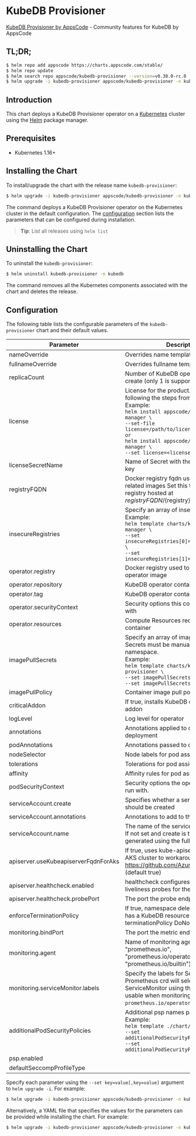 # KubeDB Provisioner

[KubeDB Provisioner by AppsCode](https://github.com/kubedb) - Community features for KubeDB by AppsCode

## TL;DR;

```bash
$ helm repo add appscode https://charts.appscode.com/stable/
$ helm repo update
$ helm search repo appscode/kubedb-provisioner --version=v0.38.0-rc.0
$ helm upgrade -i kubedb-provisioner appscode/kubedb-provisioner -n kubedb --create-namespace --version=v0.38.0-rc.0
```

## Introduction

This chart deploys a KubeDB Provisioner operator on a [Kubernetes](http://kubernetes.io) cluster using the [Helm](https://helm.sh) package manager.

## Prerequisites

- Kubernetes 1.16+

## Installing the Chart

To install/upgrade the chart with the release name `kubedb-provisioner`:

```bash
$ helm upgrade -i kubedb-provisioner appscode/kubedb-provisioner -n kubedb --create-namespace --version=v0.38.0-rc.0
```

The command deploys a KubeDB Provisioner operator on the Kubernetes cluster in the default configuration. The [configuration](#configuration) section lists the parameters that can be configured during installation.

> **Tip**: List all releases using `helm list`

## Uninstalling the Chart

To uninstall the `kubedb-provisioner`:

```bash
$ helm uninstall kubedb-provisioner -n kubedb
```

The command removes all the Kubernetes components associated with the chart and deletes the release.

## Configuration

The following table lists the configurable parameters of the `kubedb-provisioner` chart and their default values.

|              Parameter               |                                                                                                                                                                                   Description                                                                                                                                                                                   |                                                                       Default                                                                       |
|--------------------------------------|---------------------------------------------------------------------------------------------------------------------------------------------------------------------------------------------------------------------------------------------------------------------------------------------------------------------------------------------------------------------------------|-----------------------------------------------------------------------------------------------------------------------------------------------------|
| nameOverride                         | Overrides name template                                                                                                                                                                                                                                                                                                                                                         | <code>""</code>                                                                                                                                     |
| fullnameOverride                     | Overrides fullname template                                                                                                                                                                                                                                                                                                                                                     | <code>""</code>                                                                                                                                     |
| replicaCount                         | Number of KubeDB operator replicas to create (only 1 is supported)                                                                                                                                                                                                                                                                                                              | <code>1</code>                                                                                                                                      |
| license                              | License for the product. Get a license by following the steps from [here](https://kubedb.run/docs/latest/setup/install/enterprise#get-a-trial-license). <br> Example: <br> `helm install appscode/kubedb-ops-manager \` <br> `--set-file license=/path/to/license/file` <br> `or` <br> `helm install appscode/kubedb-ops-manager \` <br> `--set license=<license file content>` | <code>""</code>                                                                                                                                     |
| licenseSecretName                    | Name of Secret with the license as key.txt key                                                                                                                                                                                                                                                                                                                                  | <code>""</code>                                                                                                                                     |
| registryFQDN                         | Docker registry fqdn used to pull KubeDB related images Set this to use docker registry hosted at ${registryFQDN}/${registry}/${image}                                                                                                                                                                                                                                          | <code>ghcr.io</code>                                                                                                                                |
| insecureRegistries                   | Specify an array of insecure registries. <br> Example: <br> `helm template charts/kubedb-ops-manager \` <br> `--set insecureRegistries[0]=hub.company.com \` <br> `--set insecureRegistries[1]=reg.example.com`                                                                                                                                                                 | <code>[]</code>                                                                                                                                     |
| operator.registry                    | Docker registry used to pull KubeDB operator image                                                                                                                                                                                                                                                                                                                              | <code>kubedb</code>                                                                                                                                 |
| operator.repository                  | KubeDB operator container image                                                                                                                                                                                                                                                                                                                                                 | <code>kubedb-provisioner</code>                                                                                                                     |
| operator.tag                         | KubeDB operator container image tag                                                                                                                                                                                                                                                                                                                                             | <code>""</code>                                                                                                                                     |
| operator.securityContext             | Security options this container should run with                                                                                                                                                                                                                                                                                                                                 | <code>{"allowPrivilegeEscalation":false,"capabilities":{"drop":["ALL"]},"readOnlyRootFilesystem":true,"runAsNonRoot":true,"runAsUser":65534}</code> |
| operator.resources                   | Compute Resources required by this container                                                                                                                                                                                                                                                                                                                                    | <code>{}</code>                                                                                                                                     |
| imagePullSecrets                     | Specify an array of imagePullSecrets. Secrets must be manually created in the namespace. <br> Example: <br> `helm template charts/kubedb-provisioner \` <br> `--set imagePullSecrets[0].name=sec0 \` <br> `--set imagePullSecrets[1].name=sec1`                                                                                                                                 | <code>[]</code>                                                                                                                                     |
| imagePullPolicy                      | Container image pull policy                                                                                                                                                                                                                                                                                                                                                     | <code>IfNotPresent</code>                                                                                                                           |
| criticalAddon                        | If true, installs KubeDB operator as critical addon                                                                                                                                                                                                                                                                                                                             | <code>false</code>                                                                                                                                  |
| logLevel                             | Log level for operator                                                                                                                                                                                                                                                                                                                                                          | <code>3</code>                                                                                                                                      |
| annotations                          | Annotations applied to operator deployment                                                                                                                                                                                                                                                                                                                                      | <code>{}</code>                                                                                                                                     |
| podAnnotations                       | Annotations passed to operator pod(s).                                                                                                                                                                                                                                                                                                                                          | <code>{}</code>                                                                                                                                     |
| nodeSelector                         | Node labels for pod assignment                                                                                                                                                                                                                                                                                                                                                  | <code>{"kubernetes.io/os":"linux"}</code>                                                                                                           |
| tolerations                          | Tolerations for pod assignment                                                                                                                                                                                                                                                                                                                                                  | <code>[]</code>                                                                                                                                     |
| affinity                             | Affinity rules for pod assignment                                                                                                                                                                                                                                                                                                                                               | <code>{}</code>                                                                                                                                     |
| podSecurityContext                   | Security options the operator pod should run with.                                                                                                                                                                                                                                                                                                                              | <code>{}</code>                                                                                                                                     |
| serviceAccount.create                | Specifies whether a service account should be created                                                                                                                                                                                                                                                                                                                           | <code>true</code>                                                                                                                                   |
| serviceAccount.annotations           | Annotations to add to the service account                                                                                                                                                                                                                                                                                                                                       | <code>{}</code>                                                                                                                                     |
| serviceAccount.name                  | The name of the service account to use. If not set and create is true, a name is generated using the fullname template                                                                                                                                                                                                                                                          | <code></code>                                                                                                                                       |
| apiserver.useKubeapiserverFqdnForAks | If true, uses kube-apiserver FQDN for AKS cluster to workaround https://github.com/Azure/AKS/issues/522 (default true)                                                                                                                                                                                                                                                          | <code>true</code>                                                                                                                                   |
| apiserver.healthcheck.enabled        | healthcheck configures the readiness and liveliness probes for the operator pod.                                                                                                                                                                                                                                                                                                | <code>true</code>                                                                                                                                   |
| apiserver.healthcheck.probePort      | The port the probe endpoint binds to                                                                                                                                                                                                                                                                                                                                            | <code>8081</code>                                                                                                                                   |
| enforceTerminationPolicy             | If true, namespace deletion will fail if it has a KubeDB resource with terminationPolicy DoNotTerminate                                                                                                                                                                                                                                                                         | <code>true</code>                                                                                                                                   |
| monitoring.bindPort                  | The port the metric endpoint binds to                                                                                                                                                                                                                                                                                                                                           | <code>8080</code>                                                                                                                                   |
| monitoring.agent                     | Name of monitoring agent (one of "prometheus.io", "prometheus.io/operator", "prometheus.io/builtin")                                                                                                                                                                                                                                                                            | <code>""</code>                                                                                                                                     |
| monitoring.serviceMonitor.labels     | Specify the labels for ServiceMonitor. Prometheus crd will select ServiceMonitor using these labels. Only usable when monitoring agent is `prometheus.io/operator`.                                                                                                                                                                                                             | <code>{"monitoring.appscode.com/prometheus":"auto"}</code>                                                                                          |
| additionalPodSecurityPolicies        | Additional psp names passed to operator <br> Example: <br> `helm template ./chart/kubedb \` <br> `--set additionalPodSecurityPolicies[0]=abc \` <br> `--set additionalPodSecurityPolicies[1]=xyz`                                                                                                                                                                               | <code>[]</code>                                                                                                                                     |
| psp.enabled                          |                                                                                                                                                                                                                                                                                                                                                                                 | <code>true</code>                                                                                                                                   |
| defaultSeccompProfileType            |                                                                                                                                                                                                                                                                                                                                                                                 | <code>""</code>                                                                                                                                     |


Specify each parameter using the `--set key=value[,key=value]` argument to `helm upgrade -i`. For example:

```bash
$ helm upgrade -i kubedb-provisioner appscode/kubedb-provisioner -n kubedb --create-namespace --version=v0.38.0-rc.0 --set replicaCount=1
```

Alternatively, a YAML file that specifies the values for the parameters can be provided while
installing the chart. For example:

```bash
$ helm upgrade -i kubedb-provisioner appscode/kubedb-provisioner -n kubedb --create-namespace --version=v0.38.0-rc.0 --values values.yaml
```
